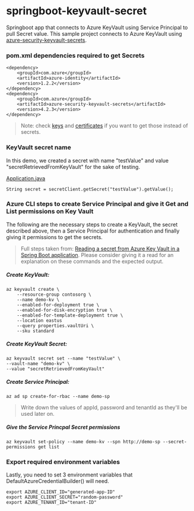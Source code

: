 # springboot-keyvault-secret
Springboot app that connects to Azure KeyVault using Service Principal to pull Secret value. This sample project connects to Azure KeyVault using [azure-security-keyvault-secrets](https://search.maven.org/artifact/com.azure/azure-security-keyvault-secrets).

### pom.xml dependencies required to get Secrets

    <dependency>
        <groupId>com.azure</groupId>
        <artifactId>azure-identity</artifactId>
        <version>1.2.2</version>
    </dependency>
    <dependency>
        <groupId>com.azure</groupId>
        <artifactId>azure-security-keyvault-secrets</artifactId>
        <version>4.2.3</version>
    </dependency>

> Note: check [keys](https://github.com/Azure/azure-sdk-for-java/tree/master/sdk/keyvault/azure-security-keyvault-keys) and [certificates](https://github.com/Azure/azure-sdk-for-java/tree/master/sdk/keyvault/azure-security-keyvault-certificates) if you want to get those instead of secrets.

### KeyVault secret name
In this demo, we created a secret with name "testValue" and value "secretRetrievedFromKeyVault" for the sake of testing.

[Application.java](https://github.com/harupandi/springboot-keyvault-secret/blob/master/src/main/java/com/example/keyvaultsecret/demo/Application.java)

    String secret = secretClient.getSecret("testValue").getValue();

### Azure CLI steps to create Service Principal and give it Get and List permissions on Key Vault
The following are the necessary steps to create a KeyVault, the secret described above, then a Service Principal for authentication and finally giving it permissions to get the secrets.

> Full steps taken from: [Reading a secret from Azure Key Vault in a Spring Boot application](https://docs.microsoft.com/en-us/azure/developer/java/spring-framework/configure-spring-boot-starter-java-app-with-azure-key-vault#create-a-new-azure-key-vault). Please consider giving it a read for an explanation on these commands and the expected output.

##### Create KeyVault:

    az keyvault create \
        --resource-group contosorg \
        --name demo-kv \
        --enabled-for-deployment true \
        --enabled-for-disk-encryption true \
        --enabled-for-template-deployment true \
        --location eastus
        --query properties.vaultUri \
        --sku standard 
    
##### Create KeyVault Secret:

    az keyvault secret set --name "testValue" \
    --vault-name "demo-kv" \
    --value "secretRetrievedFromKeyVault"
    
##### Create Service Principal:

    az ad sp create-for-rbac --name demo-sp

> Write down the values of appId, password and tenantId as they'll be used later on.

##### Give the Service Princpal Secret permissions

    az keyvault set-policy --name demo-kv --spn http://demo-sp --secret-permissions get list

### Export required environment variables
Lastly, you need to set 3 environment variables that DefaultAzureCredentialBuilder() will need.

    export AZURE_CLIENT_ID="generated-app-ID"
    export AZURE_CLIENT_SECRET="random-password"
    export AZURE_TENANT_ID="tenant-ID"
